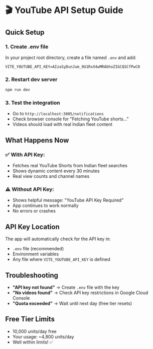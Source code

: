 # 🎬 YouTube API Setup Guide

## Quick Setup

### 1. Create .env file
In your project root directory, create a file named `.env` and add:

```env
VITE_YOUTUBE_API_KEY=AIzaSyDunJum_0U1RxX4wMRAbhoZIGCQSCfPwC0
```

### 2. Restart dev server
```bash
npm run dev
```

### 3. Test the integration
- Go to `http://localhost:3005/notifications`
- Check browser console for "Fetching YouTube shorts..."
- Videos should load with real Indian fleet content

## What Happens Now

### ✅ With API Key:
- Fetches real YouTube Shorts from Indian fleet searches
- Shows dynamic content every 30 minutes
- Real view counts and channel names

### ⚠️ Without API Key:
- Shows helpful message: "YouTube API Key Required"
- App continues to work normally
- No errors or crashes

## API Key Location
The app will automatically check for the API key in:
- `.env` file (recommended)
- Environment variables
- Any file where `VITE_YOUTUBE_API_KEY` is defined

## Troubleshooting
- **"API key not found"** → Create `.env` file with the key
- **"No videos found"** → Check API key restrictions in Google Cloud Console
- **"Quota exceeded"** → Wait until next day (free tier resets)

## Free Tier Limits
- 10,000 units/day free
- Your usage: ~4,800 units/day
- Well within limits! ✅
